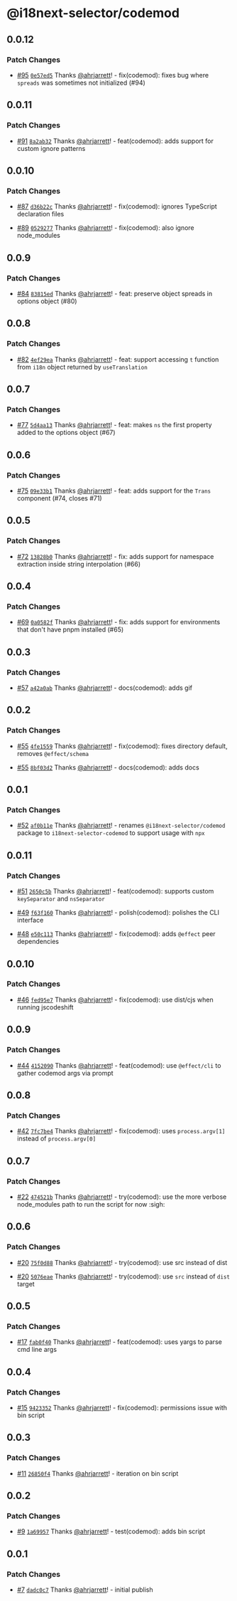 # @i18next-selector/codemod

## 0.0.12

### Patch Changes

- [#95](https://github.com/ahrjarrett/i18next-selector/pull/95) [`0e57ed5`](https://github.com/ahrjarrett/i18next-selector/commit/0e57ed50a4d49c940dae7c6a31e597d7a692fdcf) Thanks [@ahrjarrett](https://github.com/ahrjarrett)! - fix(codemod): fixes bug where `spreads` was sometimes not initialized (#94)

## 0.0.11

### Patch Changes

- [#91](https://github.com/ahrjarrett/i18next-selector/pull/91) [`8a2ab32`](https://github.com/ahrjarrett/i18next-selector/commit/8a2ab32673817df6aa61e9e941cb4e97d0dc94ed) Thanks [@ahrjarrett](https://github.com/ahrjarrett)! - feat(codemod): adds support for custom ignore patterns

## 0.0.10

### Patch Changes

- [#87](https://github.com/ahrjarrett/i18next-selector/pull/87) [`d36b22c`](https://github.com/ahrjarrett/i18next-selector/commit/d36b22ce0c58bb8ea09607c0cc255bb07a114922) Thanks [@ahrjarrett](https://github.com/ahrjarrett)! - fix(codemod): ignores TypeScript declaration files

- [#89](https://github.com/ahrjarrett/i18next-selector/pull/89) [`0529277`](https://github.com/ahrjarrett/i18next-selector/commit/0529277336d0ab6c6dc085d9ec44dbf0d843567b) Thanks [@ahrjarrett](https://github.com/ahrjarrett)! - fix(codemod): also ignore node_modules

## 0.0.9

### Patch Changes

- [#84](https://github.com/ahrjarrett/i18next-selector/pull/84) [`83815ed`](https://github.com/ahrjarrett/i18next-selector/commit/83815edc0627b409383c2355601056a36245fb9e) Thanks [@ahrjarrett](https://github.com/ahrjarrett)! - feat: preserve object spreads in options object (#80)

## 0.0.8

### Patch Changes

- [#82](https://github.com/ahrjarrett/i18next-selector/pull/82) [`4ef29ea`](https://github.com/ahrjarrett/i18next-selector/commit/4ef29ea09151f4a9723442608c129bc8b2910dfc) Thanks [@ahrjarrett](https://github.com/ahrjarrett)! - feat: support accessing `t` function from `i18n` object returned by `useTranslation`

## 0.0.7

### Patch Changes

- [#77](https://github.com/ahrjarrett/i18next-selector/pull/77) [`5d4aa13`](https://github.com/ahrjarrett/i18next-selector/commit/5d4aa13196399d8fb42bb1eb13bb51fff09707e8) Thanks [@ahrjarrett](https://github.com/ahrjarrett)! - feat: makes `ns` the first property added to the options object (#67)

## 0.0.6

### Patch Changes

- [#75](https://github.com/ahrjarrett/i18next-selector/pull/75) [`09e33b1`](https://github.com/ahrjarrett/i18next-selector/commit/09e33b1546163a8160788de25d5707e394dd43ed) Thanks [@ahrjarrett](https://github.com/ahrjarrett)! - feat: adds support for the `Trans` component (#74, closes #71)

## 0.0.5

### Patch Changes

- [#72](https://github.com/ahrjarrett/i18next-selector/pull/72) [`13828b0`](https://github.com/ahrjarrett/i18next-selector/commit/13828b0b7ca51d83dbcee4ecf627fea671c7e961) Thanks [@ahrjarrett](https://github.com/ahrjarrett)! - fix: adds support for namespace extraction inside string interpolation (#66)

## 0.0.4

### Patch Changes

- [#69](https://github.com/ahrjarrett/i18next-selector/pull/69) [`0a0582f`](https://github.com/ahrjarrett/i18next-selector/commit/0a0582fe4e9a58875fa727e478c0f90e7a5bc6c0) Thanks [@ahrjarrett](https://github.com/ahrjarrett)! - fix: adds support for environments that don't have pnpm installed (#65)

## 0.0.3

### Patch Changes

- [#57](https://github.com/ahrjarrett/i18next-selector/pull/57) [`a42a0ab`](https://github.com/ahrjarrett/i18next-selector/commit/a42a0abb16ce886893539711ac9ad460f62a3dba) Thanks [@ahrjarrett](https://github.com/ahrjarrett)! - docs(codemod): adds gif

## 0.0.2

### Patch Changes

- [#55](https://github.com/ahrjarrett/i18next-selector/pull/55) [`4fe1559`](https://github.com/ahrjarrett/i18next-selector/commit/4fe15590ac3ee6d6fdf6f32727d140129794d625) Thanks [@ahrjarrett](https://github.com/ahrjarrett)! - fix(codemod): fixes directory default, removes `@effect/schema`

- [#55](https://github.com/ahrjarrett/i18next-selector/pull/55) [`8bf03d2`](https://github.com/ahrjarrett/i18next-selector/commit/8bf03d260313edaf8966bb9c5cd6beb26ac76072) Thanks [@ahrjarrett](https://github.com/ahrjarrett)! - docs(codemod): adds docs

## 0.0.1

### Patch Changes

- [#52](https://github.com/ahrjarrett/i18next-selector/pull/52) [`af0b11e`](https://github.com/ahrjarrett/i18next-selector/commit/af0b11ea309dff98b1fd38da48f08a5cc6cf45be) Thanks [@ahrjarrett](https://github.com/ahrjarrett)! - renames `@i18next-selector/codemod` package to `i18next-selector-codemod` to support usage with `npx`

## 0.0.11

### Patch Changes

- [#51](https://github.com/ahrjarrett/i18next-selector/pull/51) [`2650c5b`](https://github.com/ahrjarrett/i18next-selector/commit/2650c5b8a8efb58b1f99fd51f582ab28595f9d91) Thanks [@ahrjarrett](https://github.com/ahrjarrett)! - feat(codemod): supports custom `keySeparator` and `nsSeparator`

- [#49](https://github.com/ahrjarrett/i18next-selector/pull/49) [`f63f160`](https://github.com/ahrjarrett/i18next-selector/commit/f63f160928d9186afde86753718c2549cba41bcf) Thanks [@ahrjarrett](https://github.com/ahrjarrett)! - polish(codemod): polishes the CLI interface

- [#48](https://github.com/ahrjarrett/i18next-selector/pull/48) [`e50c113`](https://github.com/ahrjarrett/i18next-selector/commit/e50c113772240c10ddb0f06bb46ac23d9b018b7d) Thanks [@ahrjarrett](https://github.com/ahrjarrett)! - fix(codemod): adds `@effect` peer dependencies

## 0.0.10

### Patch Changes

- [#46](https://github.com/ahrjarrett/i18next-selector/pull/46) [`fed95e7`](https://github.com/ahrjarrett/i18next-selector/commit/fed95e71ccec46945cbe90e28b768e72296c3dbd) Thanks [@ahrjarrett](https://github.com/ahrjarrett)! - fix(codemod): use dist/cjs when running jscodeshift

## 0.0.9

### Patch Changes

- [#44](https://github.com/ahrjarrett/i18next-selector/pull/44) [`4152090`](https://github.com/ahrjarrett/i18next-selector/commit/41520901344a58c28aa1c8cd5e45686db5bfcc37) Thanks [@ahrjarrett](https://github.com/ahrjarrett)! - feat(codemod): use `@effect/cli` to gather codemod args via prompt

## 0.0.8

### Patch Changes

- [#42](https://github.com/ahrjarrett/i18next-selector/pull/42) [`7fc7be4`](https://github.com/ahrjarrett/i18next-selector/commit/7fc7be49cb42ebad8b3325c6aa0056732f1fc68a) Thanks [@ahrjarrett](https://github.com/ahrjarrett)! - fix(codemod): uses `process.argv[1]` instead of `process.argv[0]`

## 0.0.7

### Patch Changes

- [#22](https://github.com/ahrjarrett/i18next-selector/pull/22) [`474521b`](https://github.com/ahrjarrett/i18next-selector/commit/474521b9e6aa52f07d5d9a7b3eaface2fab8022f) Thanks [@ahrjarrett](https://github.com/ahrjarrett)! - try(codemod): use the more verbose node_modules path to run the script for now :sigh:

## 0.0.6

### Patch Changes

- [#20](https://github.com/ahrjarrett/i18next-selector/pull/20) [`75f0d88`](https://github.com/ahrjarrett/i18next-selector/commit/75f0d88c13ce8f594edc1ad0c06996f633e6ee40) Thanks [@ahrjarrett](https://github.com/ahrjarrett)! - try(codemod): use src instead of dist

- [#20](https://github.com/ahrjarrett/i18next-selector/pull/20) [`5076eae`](https://github.com/ahrjarrett/i18next-selector/commit/5076eae169fe1f083f1b4780cf3406d00f86686b) Thanks [@ahrjarrett](https://github.com/ahrjarrett)! - try(codemod): use `src` instead of `dist` target

## 0.0.5

### Patch Changes

- [#17](https://github.com/ahrjarrett/i18next-selector/pull/17) [`fab0f40`](https://github.com/ahrjarrett/i18next-selector/commit/fab0f40f595492c5663eaccc1356904f269783a3) Thanks [@ahrjarrett](https://github.com/ahrjarrett)! - feat(codemod): uses yargs to parse cmd line args

## 0.0.4

### Patch Changes

- [#15](https://github.com/ahrjarrett/i18next-selector/pull/15) [`9423352`](https://github.com/ahrjarrett/i18next-selector/commit/9423352b531cbacc1fb4e4092557543d5186c625) Thanks [@ahrjarrett](https://github.com/ahrjarrett)! - fix(codemod): permissions issue with bin script

## 0.0.3

### Patch Changes

- [#11](https://github.com/ahrjarrett/i18next-selector/pull/11) [`26850f4`](https://github.com/ahrjarrett/i18next-selector/commit/26850f435b6ce32892d8d5b1edd406f37ec7326f) Thanks [@ahrjarrett](https://github.com/ahrjarrett)! - iteration on bin script

## 0.0.2

### Patch Changes

- [#9](https://github.com/ahrjarrett/i18next-selector/pull/9) [`1a69957`](https://github.com/ahrjarrett/i18next-selector/commit/1a69957e3dcddc267cbbf23627383417fb683da5) Thanks [@ahrjarrett](https://github.com/ahrjarrett)! - test(codemod): adds bin script

## 0.0.1

### Patch Changes

- [#7](https://github.com/ahrjarrett/i18next-selector/pull/7) [`dadc0c7`](https://github.com/ahrjarrett/i18next-selector/commit/dadc0c77cc412afc89f84bb70480932ee4560d26) Thanks [@ahrjarrett](https://github.com/ahrjarrett)! - initial publish
